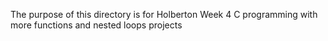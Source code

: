 The purpose of this directory is for Holberton Week 4 C programming with more functions and nested loops projects
